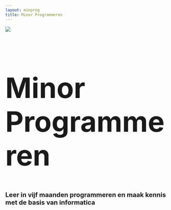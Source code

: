 ```yaml
---
layout: minprog
title: Minor Programmeren
---
```


<div class="position-relative text-center d-flex flex-column justify-content-center"
        style="min-height:calc(100vh - 112px);">
    <div class="my-5">
        <img class="img-fluid" style="max-width:30vw" src="{{ site.baseurl }}/assets/logos/programmeren.svg">
    </div>
    <div>
        <h1 class="display-4 d-inline" style="font-size:5.5rem;">Minor Programmeren</h1>
        <h1 class="mt-3" style="font-size:1.5rem;"><small>Leer in vijf maanden programmeren en maak kennis met de basis van informatica</small></h1>
    </div>
</div>


<div class="row my-5 row-cols-1 row-cols-md-2" style="">
    <div class="col">
        <img class="img-fluid" src="{{ site.baseurl }}/assets/minprog/bots.jpeg">
    </div>
    <div class="col">
        <h1>Inhoud</h1>
        <p class="display-6">
            De minor Programmeren is 30 studiepunten en volg je standaard in een halfjaar. Je leert eerst uitgebreid de basis van programmeren (en meteen hoe een computer werkt), daarna ga je je specialiseren in het ontwikkelen van webapplicaties of wetenschappelijk programmeren.
        </p>
        <p class="display-6">
        
            We gebruiken de tijd om je heel veel zelf te laten programmeren, maar ook om je kennis te laten maken met de manier van werken en de taal van het vakgebied, zodat je niet alleen zelf programma's kunt schrijven, maar ook op een effectieve manier kunt samenwerken met andere programmeurs. 
            
        </p>
    </div>
</div>


<div class="panel-bg panel-padded panel-content-50 text-light" style="background-color:#0E1F2B;">
    <div>
        <h1 class="display-4">Online lesmateriaal</h1>
        <p class="display-6">
            Voor al onze cursussen selecteren we het beste online lesmateriaal 
            om mee te leren programmeren, speciaal voor studenten zonder voorkennis.

        </p>
    </div>
    <div class="mt-5 w-md-75">
        <div class="embed-responsive embed-responsive-16by9 border border-light">
            <iframe class="embed-responsive-item"  src="https://www.youtube-nocookie.com/embed/5dFxQRcsKpw" frameborder="0" allow="accelerometer; autoplay; encrypted-media; gyroscope; picture-in-picture" allowfullscreen></iframe>
        </div>
    </div>
</div>


<div class="row my-5 row-cols-1 row-cols-md-2" style="">
    <div class="col">
        <img class="img-fluid" src="{{ site.baseurl }}/assets/minprog/college.jpeg">
    </div>
    <div class="col">
        <h1>Werkwijze</h1>
        <p class="display-6">
            Jouw dag bestaat uit heel veel programmeren en puzzelen, afgewisseld met
            groepsactiviteiten en videocolleges. Wij bieden je een fijne structuur om je helemaal
            te kunnen storten in het
            programmeren. De opdrachten zijn in het begin juist individueel, omdat we willen dat
            iedereen goed leert zelf problemen oplossen.
        </p>
        <p class="display-6">
        
            Maar dat betekent niet dat je het helemaal
            in je eentje moet doen! Je wordt ingedeeld in een team, waarmee je elke dag lief en
            leed kunt delen. Want programmeren kan, zeker in dit hoge tempo, flink frustrerend 
            zijn! Je team zal je niet alleen steunen, maar jullie denken ook met
            elkaar na over de aanpak. En je kunt elke dag terecht voor hulp bij &eacute;&eacute;n
            van de studentassistenten.
        </p>
    </div>
</div>


<!--<div class="panel panel-padded bg-light">
    <div class="text-center mb-5">
    <h1 class="display-4">Het programma</h1>
    </div>

    <div class="row px-5">
        <div class="col">
            <h1 class=""><small>Fase 1</small><br>Programmeren</h1>
        </div>
        <div class="col">
            <p>
                Allereerst ga je aan de slag met kleine en grotere opdrachten om je persoonlijke kennis en vaardigheid met het programmeren te ontwikkelen. De talen die je leert zijn onder andere C en Python.
            </p>
        </div>
    </div>

    <div class="row px-5 mt-5">
        <div class="col">
            <h1 class=""><small>Fase 2</small><br>Platforms</h1>
        </div>
        <div class="col">
            <p>
Dan volgt twee maanden webprogrammeren. Je leert verder over de front-end met HTML, CSS en Javascript. En je duikt de wereld van de webservers in met Python. Zo leer je tijdens een aantal wat grotere projecten alle aspecten kennen van het maken van goede, mooie, nuttige en interessante websites. Vervolgens ga je zelf een project definiëren en een website bouwen. We helpen je daarbij je idee vorm te geven, verder te ontwikkelen en gestructureerd omzetten in een goedwerkende webapplicatie die iedereen online kan uitproberen.

            </p>

        </div>
    </div>

    <div class="row px-5 mt-5">
        <div class="col">
            <h1 class=""><small>Fase 3</small><br>Algoritmen</h1>
        </div>
        <div class="col">
            <p>
In de laatste fase ga je in teams aan de slag met algoritmen en datastructuren. In dit vak is het doel om computers te gebruiken om voor mensen “onoplosbare problemen” toch tot een goed einde te brengen. Technieken uit de kunstmatige intelligentie kunnen daar goed bij helpen. Het is een project met veel verschillende cases om uit te kiezen en elk team kan volledig z’n eigen aanpak kiezen.

            </p>
        </div>
    </div>
</div> -->

<div class="row my-4" style="">
    <div class="col">
        <h1>Fulltime of parttime</h1>
        <p class="display-6">
            Wil je de minor in &eacute;&eacute;n semester doen, dan is dit <strong>fulltime</strong> en zul je
            vijf dagen per week van 9 tot 5 met de minor bezig zijn. Er is dan dus geen tijd
            voor bijbaantjes en andere vakken! Een keuze die je bewust moet maken. Je studeert
            dagelijks samen met je team, waar mogelijk op locatie en anders met een videoverbinding.
        </p>
        <p class="display-6">
            Wil je de minor verspreiden, dan kan dit voor de meeste vakken <strong>parttime</strong>. We gaan
            er vanuit dat je zo'n 20 uur per week aan de vakken kwijt bent. Dat is nog steeds een
            flinke last! Een deel van die tijd ga je aan de slag met je team van medestudenten en
            woon je het mentoraat bij. Wekelijkse deadlines en laten zien van je programma's
            horen er ook bij.
        </p>
    </div>
    <div class="col">
        <img class="img-fluid" src="{{ site.baseurl }}/assets/home/bots.jpeg">
    </div>
</div>


<div class="panel panel-padded text-center bg-light mb-0" style="">
    
    <h1 class="display-4">Vakken</h1>
    
    <p class="display-6 w-50 mx-auto">Dit zijn de vakken die je volgt tijdens de Minor Programmeren. Elk vak is 6 studiepunten, dus ongeveer 160 uur aan studietijd.</p>

    <div class="w-75-centered mt-5 text-left ">
        <div class="row row-cols-1 row-cols-md-2">
        {% assign courses = site.courses | sort: "order" %}
        {% for course in courses %}
        {% if course.curriculum == "Minor Programmeren" %}
        <div class="col mb-4 px-0 px-md-3">
            <div class="card mb-3 bg-light border-0 h-100" style="smax-width: 540px;">
                <div class="card-body">
                    <h5 class="card-title">{{ course.name }}</h5>
                    <p class="card-text">{{ course.content | markdownify }}</p>
                </div>
            </div>
        </div>  
        {% endif %}
        {% endfor %}
        </div>
    </div>

</div>


<div class="panel-bg panel-padded panel-content-50">
    <h1 class="display-4">Toelating</h1>
    <p class="display-6">
        De minor Programmeren is toegankelijk voor alle derdejaarsstudenten van universiteit en hbo. Studeer je nog niet aan de UvA? Dan kun je bijvakker worden zonder extra collegegeld te betalen. Let op dat je voor inschrijving als bijvakker wel een vwo-diploma of een hbo-propedeuse moet hebben. Na je aanmelding helpen we je door alle benodigde stappen heen.
    </p>
</div>


<div class=" min-vh-75 v-center text-center bg-warning">
    <div class="px-4">
        <h1 class="display-3 text-center mb-4">Aanmelden</h1>
        <p class="w-50 mx-auto mb-5" style="font-size:1.2rem;">
            Om je aanmelding te starten voor de minor Programmeren vul je eerst op deze website je gegevens in. Daarna helpen we je verder met alle stappen van je aanmelding.
        </p>
        <p class="mb-0">
            <a class="btn btn-outline-dark btn-lg disabled" href="/minoren/aanmelden">Aanmelden kan vanaf 13 mei</a>
        </p>
        <p class="w-50 mx-auto mt-5"><small>Kun je niet wachten? Dan kun je alvast je herinschrijving bij je eigen opleiding regelen voor het studiejaar 2021-2022. Kijk hiervoor op de website van je onderwijsinstelling.</small></p>
    </div>
</div>


<div class="panel-bg panel-padded panel-content-50">
    <h1 class="display-4">Vragen</h1>
    <p class="display-6">
        Heb je nog vragen? Stuur een e-mail naar <a href="mailto:help@mprog.nl">help@mprog.nl</a>. E&eacute;n van de docenten of assistenten zal je te woord staan.
    </p>
</div>

